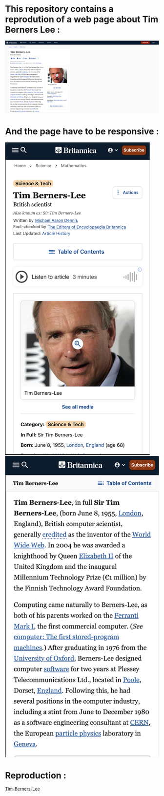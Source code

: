 # This repository contains a reprodution of a web page about Tim Berners Lee :
![timBernersLeeMockupDesktop](images/timBernersLeeMockupDesktop.png)

# And the page have to be responsive :
![timBernersLeeMockupDesktop](images/timBernersLeeMockupMobile1.png)
![timBernersLeeMockupDesktop](images/timBernersLeeMockupMobile2.png)

# Reproduction :
[Tim-Berners-Lee](https://anthosaxe.github.io/Tim-Berners-Lee/)
